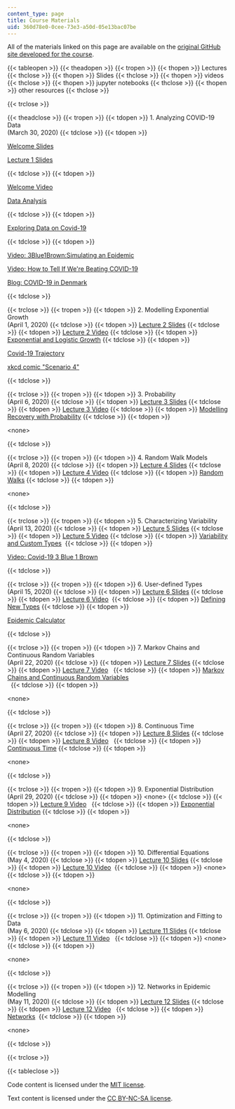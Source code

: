 ```yaml
---
content_type: page
title: Course Materials
uid: 360d78e0-0cee-73e3-a50d-05e13bac07be
---
```


All of the materials linked on this page are available on the [original GitHub site developed for the course](https://github.com/mitmath/6S083/blob/master/syllabus.md).

{{< tableopen >}}
{{< theadopen >}}
{{< tropen >}}
{{< thopen >}}
Lectures
{{< thclose >}}
{{< thopen >}}
Slides
{{< thclose >}}
{{< thopen >}}
videos
{{< thclose >}}
{{< thopen >}}
jupyter notebooks
{{< thclose >}}
{{< thopen >}}
other resources
{{< thclose >}}

{{< trclose >}}

{{< theadclose >}}
{{< tropen >}}
{{< tdopen >}}
1\. Analyzing COVID-19 Data  
(March 30, 2020)
{{< tdclose >}}
{{< tdopen >}}


[Welcome Slides](https://docs.google.com/presentation/d/1S8PjNJoKDOqjZM1mkhFwfLMFMzA7DOy8tOODfJxSH6Q/)

[Lecture 1 Slides](https://docs.google.com/viewer?url=https://github.com/mitmath/6S083/raw/master/lectures/01.%20Introduction%20to%20Julia.pdf)


{{< tdclose >}}
{{< tdopen >}}


[Welcome Video](https://video.odl.mit.edu/videos/25acbf684dbd4fb18caa694dc1e9cb4a/)

[Data Analysis](https://video.odl.mit.edu/videos/6fd61898f9c841bfbf79c7163a2c960d/)


{{< tdclose >}}
{{< tdopen >}}


[Exploring Data on Covid-19](https://nbviewer.jupyter.org/github/mitmath/6S083/blob/c7e60979a98ea733d144483a296687a6370a333d/lectures/live/01%20-%20Exploring%20COVID-19%20data.ipynb)


{{< tdclose >}}
{{< tdopen >}}


[Video: 3Blue1Brown:Simulating an Epidemic](https://www.youtube.com/watch?v=gxAaO2rsdIs&feature=youtu.be&t=1) 

[Video: How to Tell If We're Beating COVID-19](https://www.youtube.com/watch?v=54XLXg4fYsc)

[Blog: COVID-19 in Denmark](https://doktormike.gitlab.io/post/covid-19/)


{{< tdclose >}}

{{< trclose >}}
{{< tropen >}}
{{< tdopen >}}
2\. Modelling Exponential Growth  
(April 1, 2020)
{{< tdclose >}}
{{< tdopen >}}
[Lecture 2 Slides](https://docs.google.com/viewer?url=https://github.com/mitmath/6S083/raw/master/lectures/02.%20Introduction%20to%20modelling.pdf)
{{< tdclose >}}
{{< tdopen >}}
[Lecture 2 Video](https://mit.zoom.us/rec/play/tZcqJu2hrWk3EoCU5ASDA6JwW43rJqOs0nQb8voJmEjgBnQBNVvybrFANuBdT4BwqQyhLs2fsHc_EOcH?continueMode=true&_x_zm_rtaid=ASHU40TnQm6DiHQVTVcqtg.1586018029563.8875e6e3159640b6b791712564660e4c&_x_zm_rhtaid=946)
{{< tdclose >}}
{{< tdopen >}}
[Exponential and Logistic Growth](https://nbviewer.jupyter.org/github/mitmath/6S083/blob/master/lectures/live/02%20-%20Exponential%20and%20logistic%20growth.ipynb)
{{< tdclose >}}
{{< tdopen >}}


[Covid-19 Trajectory](https://aatishb.com/covidtrends/)

[xkcd comic "Scenario 4"](https://xkcd.com/2289/)


{{< tdclose >}}

{{< trclose >}}
{{< tropen >}}
{{< tdopen >}}
3\. Probability  
(April 6, 2020)
{{< tdclose >}}
{{< tdopen >}}
[Lecture 3 Slides](https://docs.google.com/viewer?url=https://github.com/mitmath/6S083/raw/master/lectures/03.%20Probability.pdf)
{{< tdclose >}}
{{< tdopen >}}
[Lecture 3 Video](https://mit.zoom.us/rec/share/vdNMC4yg3W9ISZXV5XvyXLQ4PYHUaaa8g3cW__UNyUrv2YVoyW8RMCvfmWE2Axxk)
{{< tdclose >}}
{{< tdopen >}}
[Modelling Recovery with Probability](https://nbviewer.jupyter.org/github/mitmath/6S083/blob/master/lectures/live/03%20-%20Modelling%20recovery%20process%20using%20probability.ipynb)
{{< tdclose >}}
{{< tdopen >}}


\<none> 


{{< tdclose >}}

{{< trclose >}}
{{< tropen >}}
{{< tdopen >}}
4\. Random Walk Models  
(April 8, 2020)
{{< tdclose >}}
{{< tdopen >}}
[Lecture 4 Slides](https://docs.google.com/viewer?url=https://github.com/mitmath/6S083/raw/master/lectures/04.%20Probability%20II%20and%20random%20walks.pdf)
{{< tdclose >}}
{{< tdopen >}}
[Lecture 4 Video](https://mit.zoom.us/rec/share/_tBoKZ7Z0UpJX6-O6kfcQrERBo3veaa8hCMa_6VZn024oOZsopE1_HE1CF0ZnpLB?startTime=1586372102000)
{{< tdclose >}}
{{< tdopen >}}
[Random Walks](https://nbviewer.jupyter.org/github/mitmath/6S083/blob/master/lectures/live/04%20-%20Random%20walks.ipynb)
{{< tdclose >}}
{{< tdopen >}}


\<none> 


{{< tdclose >}}

{{< trclose >}}
{{< tropen >}}
{{< tdopen >}}
5\. Characterizing Variability  
(April 13, 2020)
{{< tdclose >}}
{{< tdopen >}}
[Lecture 5 Slides](https://docs.google.com/viewer?url=https://github.com/mitmath/6S083/raw/master/lectures/05.%20Variability%20and%20custom%20types.pdf)
{{< tdclose >}}
{{< tdopen >}}
[Lecture 5 Video](https://mit.zoom.us/rec/share/y8x_No_QriBIXtbPs2vQc54oGK3oaaa80HUZrqVbxUz8o_RDWEGav3XoJN54wLpx) 
{{< tdclose >}}
{{< tdopen >}}
[Variability and Custom Types](https://nbviewer.jupyter.org/github/mitmath/6S083/blob/master/lectures/live/05%20-%20Variability%20and%20custom%20types.ipynb) 
{{< tdclose >}}
{{< tdopen >}}


[Video: Covid-19 3 Blue 1 Brown](https://youtu.be/Kas0tIxDvrg) 


{{< tdclose >}}

{{< trclose >}}
{{< tropen >}}
{{< tdopen >}}
6\. User-defined Types  
(April 15, 2020)
{{< tdclose >}}
{{< tdopen >}}
[Lecture 6 Slides](https://docs.google.com/viewer?url=https://github.com/mitmath/6S083/raw/master/lectures/06.%20Defining%20new%20types%20to%20represent%20data.pdf)
{{< tdclose >}}
{{< tdopen >}}
[Lecture 6 Video](https://mit.zoom.us/rec/share/2tV7C66r2jhObKPs1WbcZqInRa3ZX6a8gyVL_aZbyUkq9TEEKy-uFAPg0XBUN6gF) 
{{< tdclose >}}
{{< tdopen >}}
[Defining New Types](https://nbviewer.jupyter.org/github/mitmath/6S083/blob/c4720cd0e8d96e2991d888a8a21cd41cdc1d46c7/lectures/live/06%20-%20Defining%20new%20types.ipynb)
{{< tdclose >}}
{{< tdopen >}}


[Epidemic Calculator](https://gabgoh.github.io/COVID/index.html) 


{{< tdclose >}}

{{< trclose >}}
{{< tropen >}}
{{< tdopen >}}
7\. Markov Chains and Continuous Random Variables  
(April 22, 2020)
{{< tdclose >}}
{{< tdopen >}}
[Lecture 7 Slides](https://docs.google.com/viewer?url=https://github.com/mitmath/6S083/raw/master/lectures/07.%20Markov%20chains%20and%20continuous%20random%20variables.pdf)
{{< tdclose >}}
{{< tdopen >}}
[Lecture 7 Video](https://mit.zoom.us/rec/play/6JYkduqhqDg3GNKVsgSDU_UrW9W6f_6shCgZqPMIzBu3VSRQYwH1b-MRZ19I4LA6s9Zkgkii3hRa3Dg?continueMode=true)  
{{< tdclose >}}
{{< tdopen >}}
[Markov Chains and Continuous Random Variables](https://nbviewer.jupyter.org/github/mitmath/6S083/blob/master/lectures/live/07%20-%20Markov%20chains%20and%20continuous%20random%20variables.ipynb)  
 
{{< tdclose >}}
{{< tdopen >}}


\<none> 


{{< tdclose >}}

{{< trclose >}}
{{< tropen >}}
{{< tdopen >}}
8\. Continuous Time  
(April 27, 2020)
{{< tdclose >}}
{{< tdopen >}}
[Lecture 8 Slides](https://docs.google.com/viewer?url=https://github.com/mitmath/6S083/raw/master/lectures/08.%20Continuous%20random%20variables.pdf)
{{< tdclose >}}
{{< tdopen >}}
﻿[Lecture 8 Video](https://mit.zoom.us/rec/share/vdBRMbb26n1IWKvR2m7VZ6MzPLr-aaa8hyIX_fZemhqJWjQumKaAbjQ0_4I39fBi)  
{{< tdclose >}}
{{< tdopen >}}
[Continuous Time](https://nbviewer.jupyter.org/github/mitmath/6S083/blob/master/lectures/live/08%20-%20Continuous%20time.ipynb)
{{< tdclose >}}
{{< tdopen >}}


\<none> 


{{< tdclose >}}

{{< trclose >}}
{{< tropen >}}
{{< tdopen >}}
9\. Exponential Distribution  
(April 29, 2020)
{{< tdclose >}}
{{< tdopen >}}
\<none>
{{< tdclose >}}
{{< tdopen >}}
﻿[Lecture 9 Video](https://mit.zoom.us/rec/share/649pLprc8WNIco3f9V7kC4wKJdzjeaa80XQb__UKzBt2XiCyIvtsoULwI_jWE4Ae)  
{{< tdclose >}}
{{< tdopen >}}
[Exponential Distribution](https://nbviewer.jupyter.org/github/mitmath/6S083/blob/master/lectures/live/09%20-%20Exponential%20distribution.ipynb)
{{< tdclose >}}
{{< tdopen >}}


\<none>


{{< tdclose >}}

{{< trclose >}}
{{< tropen >}}
{{< tdopen >}}
10\. Differential Equations  
(May 4, 2020)
{{< tdclose >}}
{{< tdopen >}}
[Lecture 10 Slides](https://docs.google.com/presentation/d/1mL1tqBfyAZm2GEM-cIjpeVjr5zNkmXYO5-8mgV-ecVM/edit?usp=sharing)
{{< tdclose >}}
{{< tdopen >}}
﻿[Lecture 10 Video](https://mit.zoom.us/rec/play/7518IuH6qzw3ToaVsASDVqRxW9XsLf2s0iYb-PMOzU22VXUEY1quY-ARa7NLJy4EoyF2cTZfZ0CsDdCy?continueMode=true) 
{{< tdclose >}}
{{< tdopen >}}
\<none>
{{< tdclose >}}
{{< tdopen >}}


﻿\<none>


{{< tdclose >}}

{{< trclose >}}
{{< tropen >}}
{{< tdopen >}}
11\. Optimization and Fitting to Data  
(May 6, 2020)
{{< tdclose >}}
{{< tdopen >}}
[Lecture 11 Slides](https://docs.google.com/viewer?url=https://github.com/mitmath/6S083/raw/master/lectures/11.%20Optimization%20and%20linear%20regression.pdf)
{{< tdclose >}}
{{< tdopen >}}
﻿[Lecture 11 Video](https://mit.zoom.us/rec/play/uscrJO6s_W43GtzGuQSDVqB5W43uKq-sgHUZrqIEmk69AXhVZFOiN-FAa-JUrxTFKA3zRiz2ZyJnYDE?continueMode=true)  
{{< tdclose >}}
{{< tdopen >}}
\<none>
{{< tdclose >}}
{{< tdopen >}}


﻿\<none>


{{< tdclose >}}

{{< trclose >}}
{{< tropen >}}
{{< tdopen >}}
12\. Networks in Epidemic Modelling  
(May 11, 2020)
{{< tdclose >}}
{{< tdopen >}}
[Lecture 12 Slides](https://docs.google.com/viewer?url=https://github.com/mitmath/6S083/raw/master/lectures/12.%20Networks%20in%20epidemic%20modelling.pdf)
{{< tdclose >}}
{{< tdopen >}}
﻿[Lecture 12 Video](https://mit.zoom.us/rec/share/7M5REZPPyUdOUNbrzR2EaIMqRInjT6a8hilK_KcOz06Viec_gN-vfyXZdSpFR4x3)  
{{< tdclose >}}
{{< tdopen >}}
[Networks](https://nbviewer.jupyter.org/github/mitmath/6S083/blob/master/lectures/live/12.%20Networks.ipynb) 
{{< tdclose >}}
{{< tdopen >}}


\<none>


{{< tdclose >}}

{{< trclose >}}

{{< tableclose >}}

Code content is licensed under the [MIT license](https://opensource.org/licenses/MIT).

Text content is licensed under the [CC BY-NC-SA license](https://creativecommons.org/licenses/by-sa/4.0).